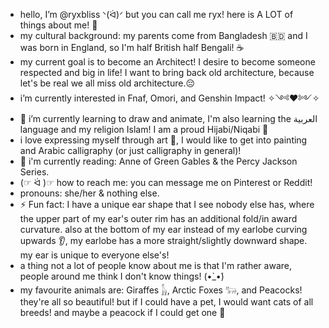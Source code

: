 - hello, I’m @ryxbliss ᐠ(ᐛ)ᐟ but you can call me ryx! here is A LOT of things about me! 💖
- my cultural background: my parents come from Bangladesh 🇧🇩 and I was born in England, so I'm half British half Bengali! ☕
- my current goal is to become an Architect! I desire to become someone respected and big in life! I want to bring back old architecture, because let's be real we all miss old architecture.😔
- i’m currently interested in Fnaf, Omori, and Genshin Impact! ✧༺♥༻✧
- 🌱 i’m currently learning to draw and animate, I'm also learning the العربية language and my religion Islam! I am a proud Hijabi/Niqabi 🧕
- i love expressing myself through art 🎨, I would like to get into painting and Arabic calligraphy (or just calligraphy in general)!
- 📖 i'm currently reading: Anne of Green Gables & the Percy Jackson Series.
- (☞ ᐛ )☞ how to reach me: you can message me on Pinterest or Reddit!
- pronouns: she/her & nothing else.
- ⚡ Fun fact: I have a unique ear shape that I see nobody else has, where the upper part of my ear's outer rim has an additional fold/in award curvature.
also at the bottom of my ear instead of my earlobe curving upwards 👂, my earlobe has a more straight/slightly downward shape. my ear is unique to everyone else's!
- a thing not a lot of people know about me is that I'm rather aware, people around me think I don't know things! (•̀_•́)
- my favourite animals are: Giraffes 𓃱, Arctic Foxes 𓃒, and Peacocks! they're all so beautiful! but if I could have a pet, I would want cats of all breeds! and maybe a peacock if I could get one 🥰
